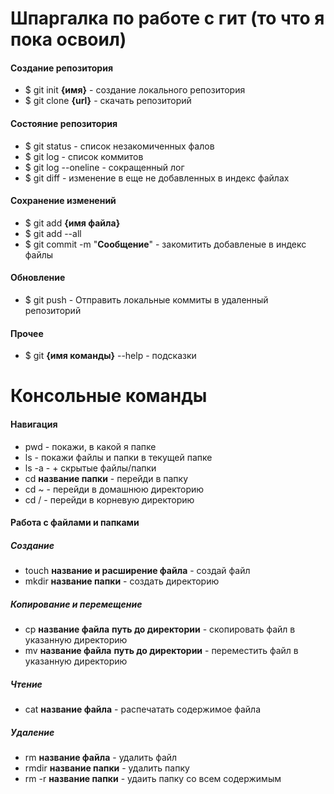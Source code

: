 # Шпаргалка по работе с гит  (то что я пока освоил)
#### Создание репозитория  
- $ git init **{имя}** - создание локального репозитория  
- $ git clone **{url}** - скачать репозиторий  
#### Состояние репозитория  
- $ git status - список незакомиченных фалов  
- $ git log - список коммитов 
- $ git log --oneline - сокращенный лог   
- $ git diff - изменение в еще не добавленных в индекс файлах  
#### Сохранение изменений  
- $ git add **{имя файла}**
- $ git add --all
- $ git commit -m "**Сообщение**" - закомитить добавленые в индекс файлы  
#### Обновление  
- $ git push - Отправить локальные коммиты в удаленный репозиторий  
#### Прочее  
- $ git **{имя команды}** --help - подсказки  
# Консольные команды  
#### Навигация  
- pwd - покажи, в какой я папке  
- ls - покажи файлы и папки в текущей папке  
- ls -a - + скрытые файлы/папки  
- cd **название папки** - перейди в папку  
- cd ~ - перейди в домашнюю директорию  
- cd / - перейди в корневую директорию  
#### Работа с файлами и папками  
##### Создание  
- touch **название и расширение файла** - создай файл  
- mkdir **название папки** - создать директорию  
##### Копирование и перемещение  
- cp **название файла** **путь до директории** - скопировать файл в указанную директорию  
- mv **название файла** **путь до директории** - переместить файл в указанную директорию  
##### Чтение  
- cat **название файла** - распечатать содержимое файла  
##### Удаление  
- rm **название файла** - удалить файл  
- rmdir **название папки** - удалить папку  
- rm -r **название папки** - удаить папку со всем содержимым   